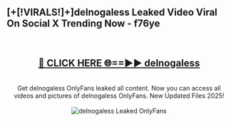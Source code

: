 <h2>[+[!VIRALS!]+]delnogaless Leaked Video Viral On Social X Trending Now - f76ye</h2>
<br>
<div align="center">
<h2><a href="https://libra.edu.pl?delnogaless" rel="nofollow">🔴 CLICK HERE 🌐==►► delnogaless</a></h2>
<br>
Get delnogaless OnlyFans leaked all content. Now you can access all videos and pictures of delnogaless OnlyFans. New Updated Files 2025!
<br>
<br>
<a href="https://libra.edu.pl?delnogaless" rel="nofollow" data-target="animated-image.originalLink"><img src="https://i.ibb.co.com/WyWwxjT/player-gif2.gif" alt="delnogaless Leaked OnlyFans" style="max-width: 100%; display: inline-block;" data-target="animated-image.originalImage"></a>
</div>
<br>